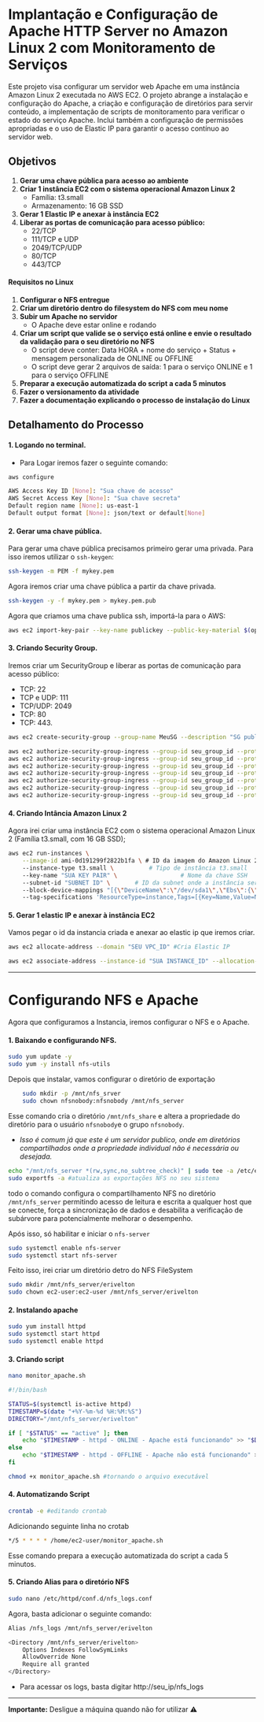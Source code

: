 # Implantação e Configuração de Apache HTTP Server no Amazon Linux 2 com Monitoramento de Serviços

Este projeto visa configurar um servidor web Apache em uma instância Amazon Linux 2 executada no AWS EC2. O projeto abrange a instalação e configuração do Apache, a criação e configuração de diretórios para servir conteúdo, a implementação de scripts de monitoramento para verificar o estado do serviço Apache. Inclui também a configuração de permissões apropriadas e o uso de Elastic IP para garantir o acesso contínuo ao servidor web.

## Objetivos

1. **Gerar uma chave pública para acesso ao ambiente**
2. **Criar 1 instância EC2 com o sistema operacional Amazon Linux 2**
    - Família: t3.small
    - Armazenamento: 16 GB SSD
3. **Gerar 1 Elastic IP e anexar à instância EC2**
4. **Liberar as portas de comunicação para acesso público:**
    - 22/TCP
    - 111/TCP e UDP
    - 2049/TCP/UDP
    - 80/TCP
    - 443/TCP

#### Requisitos no Linux

1. **Configurar o NFS entregue**
2. **Criar um diretório dentro do filesystem do NFS com meu nome**
3. **Subir um Apache no servidor**
    - O Apache deve estar online e rodando
4. **Criar um script que valide se o serviço está online e envie o resultado da validação para o seu diretório no NFS**
    - O script deve conter: Data HORA + nome do serviço + Status + mensagem personalizada de ONLINE ou OFFLINE
    - O script deve gerar 2 arquivos de saída: 1 para o serviço ONLINE e 1 para o serviço OFFLINE
5. **Preparar a execução automatizada do script a cada 5 minutos**
6. **Fazer o versionamento da atividade**
7. **Fazer a documentação explicando o processo de instalação do Linux**

## Detalhamento do Processo

#### 1. Logando no terminal.

* <div>Para Logar iremos fazer o seguinte comando: </div>

```bash
aws configure

AWS Access Key ID [None]: "Sua chave de acesso"
AWS Secret Access Key [None]: "Sua chave secreta"
Default region name [None]: us-east-1
Default output format [None]: json/text or default[None]
```

#### 2. Gerar uma chave pública.

Para gerar uma chave pública precisamos primeiro gerar uma privada. Para isso iremos utilizar o `ssh-keygen`:

```bash
ssh-keygen -m PEM -f mykey.pem
```
Agora iremos criar uma chave pública a partir da chave privada.
```bash
ssh-keygen -y -f mykey.pem > mykey.pem.pub
```
Agora que criamos uma chave publica ssh, importá-la para o AWS:

```bash
aws ec2 import-key-pair --key-name publickey --public-key-material $(openssl enc -base64 -A -in mykey.pem.pub)
```

#### 3. Criando Security Group.

Iremos criar um SecurityGroup e liberar as portas de comunicação para acesso público: 
* TCP: 22
* TCP e UDP: 111
* TCP/UDP: 2049 
* TCP: 80
* TCP: 443.

```bash
aws ec2 create-security-group --group-name MeuSG --description "SG publico" --vpc-id "Seu VPC ID"

aws ec2 authorize-security-group-ingress --group-id seu_group_id --protocol tcp --port 22 --cidr 0.0.0.0/0
aws ec2 authorize-security-group-ingress --group-id seu_group_id --protocol tcp --port 111 --cidr 0.0.0.0/0 
aws ec2 authorize-security-group-ingress --group-id seu_group_id --protocol udp --port 111 --cidr 0.0.0.0/0 
aws ec2 authorize-security-group-ingress --group-id seu_group_id --protocol tcp --port 2049 --cidr 0.0.0.0/0 
aws ec2 authorize-security-group-ingress --group-id seu_group_id --protocol udp --port 2049 --cidr 0.0.0.0/0 
aws ec2 authorize-security-group-ingress --group-id seu_group_id --protocol tcp --port 80 --cidr 0.0.0.0/0 
aws ec2 authorize-security-group-ingress --group-id seu_group_id --protocol tcp --port 443 --cidr 0.0.0.0/0 
```

#### 4. Criando Intância Amazon Linux 2
Agora irei criar uma instância EC2 com o sistema operacional Amazon Linux 2 (Família t3.small, com 16 GB SSD);
```bash
aws ec2 run-instances \
    --image-id ami-0d191299f2822b1fa \ # ID da imagem do Amazon Linux 2
    --instance-type t3.small \          # Tipo de instância t3.small
    --key-name "SUA KEY PAIR" \                  # Nome da chave SSH
    --subnet-id "SUBNET ID" \       # ID da subnet onde a instância será lançada
    --block-device-mappings "[{\"DeviceName\":\"/dev/sda1\",\"Ebs\":{\"VolumeSize\":16,\"VolumeType\":\"gp2\"}}]" \  # Configuração do disco
    --tag-specifications 'ResourceType=instance,Tags=[{Key=Name,Value=NFS}]'  # Tags para identificar a instância
```
#### 5. Gerar 1 elastic IP e anexar à instância EC2

Vamos pegar o id da instancia criada e anexar ao elastic ip que iremos criar.

```bash
aws ec2 allocate-address --domain "SEU VPC_ID" #Cria Elastic IP

aws ec2 associate-address --instance-id "SUA INSTANCE_ID" --allocation-id "SEU ELASTIC iP_ID" #Associa a instancia
```
****
# Configurando NFS e Apache

Agora que configuramos a Instancia, iremos configurar o NFS e o Apache.

#### 1. Baixando e configurando NFS.

```bash
sudo yum update -y
sudo yum -y install nfs-utils
```

Depois que instalar, vamos configurar o diretório de exportação

```bash
    sudo mkdir -p /mnt/nfs_srver
    sudo chown nfsnobody:nfsnobody /mnt/nfs_server
```
Esse comando cria o diretório `/mnt/nfs_share` e altera a propriedade do diretório para o usuário `nfsnobody`e o grupo `nfsnobody`. 
* _Isso é comum já que este é um servidor publico, onde em diretórios compartilhados onde a propriedade individual não é necessária ou desejada._

```bash
echo "/mnt/nfs_server *(rw,sync,no_subtree_check)" | sudo tee -a /etc/exports
sudo exportfs -a #atualiza as exportações NFS no seu sistema
```
todo o comando configura o compartilhamento NFS no diretório `/mnt/nfs_server` permitindo acesso de leitura e escrita a qualquer host que se conecte, força a sincronização de dados e desabilita a verificação de subárvore para potencialmente melhorar o desempenho.

Após isso, só habilitar e iniciar o `nfs-server`
```bash
sudo systemctl enable nfs-server
sudo systemctl start nfs-server
```
Feito isso, irei criar um diretório detro do NFS FileSystem
```bash
sudo mkdir /mnt/nfs_server/erivelton
sudo chown ec2-user:ec2-user /mnt/nfs_server/erivelton
```
#### 2. Instalando apache

```bash
sudo yum install httpd
sudo systemctl start httpd
sudo systemctl enable httpd
```

#### 3. Criando script

```bash
nano monitor_apache.sh
```

```bash
#!/bin/bash

STATUS=$(systemctl is-active httpd)
TIMESTAMP=$(date "+%Y-%m-%d %H:%M:%S")
DIRECTORY="/mnt/nfs_server/erivelton"

if [ "$STATUS" == "active" ]; then
    echo "$TIMESTAMP - httpd - ONLINE - Apache está funcionando" >> "$DIRECTORY/apache_status_online.log"
else
    echo "$TIMESTAMP - httpd - OFFLINE - Apache não está funcionando" >> "$DIRECTORY/apache_status_offline.log"
fi
```

```bash
chmod +x monitor_apache.sh #tornando o arquivo executável
```

#### 4. Automatizando Script

```bash
crontab -e #editando crontab
```
Adicionando seguinte linha no crotab
```bash
*/5 * * * * /home/ec2-user/monitor_apache.sh
```
Esse comando prepara a execução automatizada do script a cada 5 minutos.

#### 5. Criando Alias para o diretório NFS

```bash
sudo nano /etc/httpd/conf.d/nfs_logs.conf
```
Agora, basta adicionar o seguinte comando:
```bash
Alias /nfs_logs /mnt/nfs_server/erivelton

<Directory /mnt/nfs_server/erivelton>
    Options Indexes FollowSymLinks
    AllowOverride None
    Require all granted
</Directory>
```
* Para acessar os logs, basta digitar http://seu_ip/nfs_logs
---
**Importante:** Desligue a máquina quando não for utilizar ⚠ 